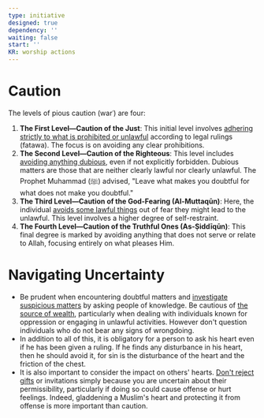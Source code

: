 ```yaml
---
type: initiative
designed: true
dependency: ''
waiting: false
start: ''
KR: worship actions
---
```


# Caution

The levels of pious caution (warʿ) are four:

1. **The First Level—Caution of the Just**: This initial level involves [adhering strictly to what is prohibited or unlawful](docs/sidebar1/Processes/Disregard%20prohibited%20and%20doubtful%20matters.md) according to legal rulings (fatawa). The focus is on avoiding any clear prohibitions.
2. **The Second Level—Caution of the Righteous**: This level includes [avoiding anything dubious](docs/sidebar1/Processes/Disregard%20prohibited%20and%20doubtful%20matters.md), even if not explicitly forbidden. Dubious matters are those that are neither clearly lawful nor clearly unlawful. The Prophet Muhammad (ﷺ) advised, "Leave what makes you doubtful for what does not make you doubtful."
3. **The Third Level—Caution of the God-Fearing (Al-Muttaqūn)**: Here, the individual [avoids some lawful things](docs/sidebar1/Processes/Avoid%20indulging%20on%20the%20lawful.md) out of fear they might lead to the unlawful. This level involves a higher degree of self-restraint.
4. **The Fourth Level—Caution of the Truthful Ones (As-Ṣiddīqūn)**: This final degree is marked by avoiding anything that does not serve or relate to Allah, focusing entirely on what pleases Him.

# Navigating Uncertainty

* Be prudent when encountering doubtful matters and [investigate suspicious matters](docs/sidebar1/Processes/Investigate%20suspicious%20matters.md) by asking people of knowledge. Be cautious of [the source of wealth](docs/sidebar1/Processes/Make%20your%20earning%20lawful.md), particularly when dealing with individuals known for oppression or engaging in unlawful activities. However don't question individuals who do not bear any signs of wrongdoing.
* In addition to all of this, it is obligatory for a person to ask his heart even if he has been given a ruling. If he finds any disturbance in his heart, then he should avoid it, for sin is the disturbance of the heart and the friction of the chest.
* It is also important to consider the impact on others' hearts. [Don't reject gifts](docs/sidebar1/Processes/Accept%20gift%20if%20lawful%20and%20pure%20intentions.md) or invitations simply because you are uncertain about their permissibility, particularly if doing so could cause offense or hurt feelings. Indeed, gladdening a Muslim's heart and protecting it from offense is more important than caution.